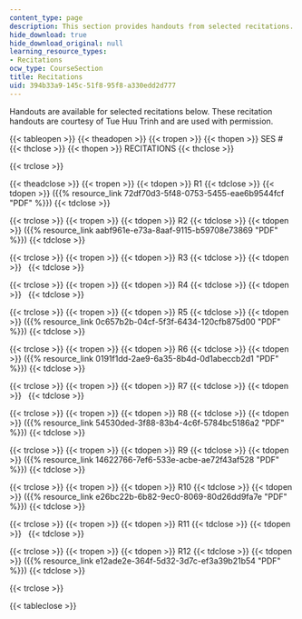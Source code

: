 ```yaml
---
content_type: page
description: This section provides handouts from selected recitations.
hide_download: true
hide_download_original: null
learning_resource_types:
- Recitations
ocw_type: CourseSection
title: Recitations
uid: 394b33a9-145c-51f8-95f8-a330edd2d777
---
```


Handouts are available for selected recitations below. These recitation handouts are courtesy of Tue Huu Trinh and are used with permission.

{{< tableopen >}}
{{< theadopen >}}
{{< tropen >}}
{{< thopen >}}
SES #
{{< thclose >}}
{{< thopen >}}
RECITATIONS
{{< thclose >}}

{{< trclose >}}

{{< theadclose >}}
{{< tropen >}}
{{< tdopen >}}
R1
{{< tdclose >}}
{{< tdopen >}}
({{% resource_link 72df70d3-5f48-0753-5455-eae6b9544fcf "PDF" %}})
{{< tdclose >}}

{{< trclose >}}
{{< tropen >}}
{{< tdopen >}}
R2
{{< tdclose >}}
{{< tdopen >}}
({{% resource_link aabf961e-e73a-8aaf-9115-b59708e73869 "PDF" %}})
{{< tdclose >}}

{{< trclose >}}
{{< tropen >}}
{{< tdopen >}}
R3
{{< tdclose >}}
{{< tdopen >}}
 
{{< tdclose >}}

{{< trclose >}}
{{< tropen >}}
{{< tdopen >}}
R4
{{< tdclose >}}
{{< tdopen >}}
 
{{< tdclose >}}

{{< trclose >}}
{{< tropen >}}
{{< tdopen >}}
R5
{{< tdclose >}}
{{< tdopen >}}
({{% resource_link 0c657b2b-04cf-5f3f-6434-120cfb875d00 "PDF" %}})
{{< tdclose >}}

{{< trclose >}}
{{< tropen >}}
{{< tdopen >}}
R6
{{< tdclose >}}
{{< tdopen >}}
({{% resource_link 0191f1dd-2ae9-6a35-8b4d-0d1abeccb2d1 "PDF" %}})
{{< tdclose >}}

{{< trclose >}}
{{< tropen >}}
{{< tdopen >}}
R7
{{< tdclose >}}
{{< tdopen >}}
 
{{< tdclose >}}

{{< trclose >}}
{{< tropen >}}
{{< tdopen >}}
R8
{{< tdclose >}}
{{< tdopen >}}
({{% resource_link 54530ded-3f88-83b4-4c6f-5784bc5186a2 "PDF" %}})
{{< tdclose >}}

{{< trclose >}}
{{< tropen >}}
{{< tdopen >}}
R9
{{< tdclose >}}
{{< tdopen >}}
({{% resource_link 14622766-7ef6-533e-acbe-ae72f43af528 "PDF" %}})
{{< tdclose >}}

{{< trclose >}}
{{< tropen >}}
{{< tdopen >}}
R10
{{< tdclose >}}
{{< tdopen >}}
({{% resource_link e26bc22b-6b82-9ec0-8069-80d26dd9fa7e "PDF" %}})
{{< tdclose >}}

{{< trclose >}}
{{< tropen >}}
{{< tdopen >}}
R11
{{< tdclose >}}
{{< tdopen >}}
 
{{< tdclose >}}

{{< trclose >}}
{{< tropen >}}
{{< tdopen >}}
R12
{{< tdclose >}}
{{< tdopen >}}
({{% resource_link e12ade2e-364f-5d32-3d7c-ef3a39b21b54 "PDF" %}})
{{< tdclose >}}

{{< trclose >}}

{{< tableclose >}}
